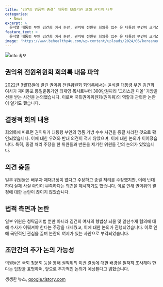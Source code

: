 ```yaml
---
title: ‘김건희 명품백 종결’ 대통령 보좌기관 오해 권익위 내부
categories:
  - News
excerpt: >
  윤석열 대통령 부인 김건희 여사 논란, 권익위 전원위 회의록 입수 윤 대통령 부인이 크리스챤 디올 가방 선물 논란. 권익위 전원위 회의록에는 종결 처리 우려 등 논란이 수면 위로. 일부 위원들의 주장과 반론으로 논의. 권익위가 조사를 거치지 않은 것에 대한 비판도 제기. 논란 지속하며 수사 기관에 이첩 주장도 나옴. 116일간 처리 미루고 이해당사자 조사도 미진. 논란 여부, 윤 대통령의 인지 여부 등을 권익위 차원의 조사 필요성 제기됨.
feature_text: >
  윤석열 대통령 부인 김건희 여사 논란, 권익위 전원위 회의록 입수 윤 대통령 부인이 크리스챤 디올 가방 선물 논란. 권익위 전원위 회의록에는 종결 처리 우려 등 논란이 수면 위로. 일부 위원들의 주장과 반론으로 논의. 권익위가 조사를 거치지 않은 것에 대한 비판도 제기. 논란 지속하며 수사 기관에 이첩 주장도 나옴. 116일간 처리 미루고 이해당사자 조사도 미진. 논란 여부, 윤 대통령의 인지 여부 등을 권익위 차원의 조사 필요성 제기됨.
image: 'https://www.behealthy4u.com/wp-content/uploads/2024/06/koreanews.jpg'
---
```


<p><img src="https://www.behealthy4u.com/wp-content/uploads/2024/06/koreanews.jpg" alt="info 속보" /></p>

<h2 data-ke-size="size26">권익위 전원위원회 회의록 내용 파악</h2>

<p data-ke-size="size16">2022년 9월13일에 열린 권익위 전원위원회 회의록에서는 윤석열 대통령 부인 김건희 여사가 재미동포 통일운동가인 최재영 목사로부터 300만원짜리 ‘크리스챤 디올’ 가방을 선물 받는 사건을 논의했습니다. 이로써 국민권익위원회(권익위)의 역할과 관련한 논란이 일기도 했습니다.</p>

<h2 data-ke-size="size26">결정적 회의 내용</h2>

<p data-ke-size="size16">회의록에 따르면 권익위가 대통령 부인의 명품 가방 수수 사건을 종결 처리한 것으로 확인되었습니다. 이에 대한 우려와 반대 의견이 적지 않았으며, 이에 대한 논의가 이어졌습니다. 특히, 종결 처리 주장을 한 위원들과 반론을 제기한 위원들 간의 논의가 있었습니다.</p>

<h2 data-ke-size="size26">의견 충돌</h2>

<p data-ke-size="size16">일부 위원들은 배우자 제재규정이 없다고 주장하고 종결 처리를 주장했지만, 이에 반대하여 실제 사실 확인이 부족하다는 의견을 제시하기도 했습니다. 이로 인해 권익위의 결정에 대한 논란이 끊이지 않았습니다.</p>

<h2 data-ke-size="size26">법적 측면과 논란</h2>

<p data-ke-size="size16">일부 위원은 청탁금지법 뿐만 아니라 김건희 여사의 형법상 뇌물 및 알선수재 혐의에 대해 수사가 이뤄져야 한다는 주장을 내세웠고, 이에 대한 논의가 진행되었습니다. 이로 인해 국민적인 관심을 끌며 논란의 여지가 있는 사안으로 부각되었습니다.</p>

<h2 data-ke-size="size26">조만간의 추가 논의 가능성</h2>

<p data-ke-size="size16">의원들은 국회 청문회 등을 통해 권익위의 이번 결정에 대한 배경을 철저히 조사해야 한다는 입장을 표명하며, 앞으로 추가적인 논의가 예상된다고 밝혔습니다.</p>
생생한 뉴스, <a href="https://qoogle.tistory.com" rel="dofollow">qoogle.tistory.com</a>



